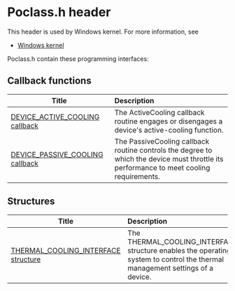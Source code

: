 # Poclass.h header


This header is used by Windows kernel. For more information, see
- [Windows kernel](../_kernel/index.md)

Poclass.h contain these programming interfaces:


## Callback functions

| Title   | Description   |
| ---- |:---- |
| [DEVICE_ACTIVE_COOLING callback](nc-poclass-device-active-cooling.md) | The ActiveCooling callback routine engages or disengages a device's active-cooling function. |
| [DEVICE_PASSIVE_COOLING callback](nc-poclass-device-passive-cooling.md) | The PassiveCooling callback routine controls the degree to which the device must throttle its performance to meet cooling requirements. |

## Structures

| Title   | Description   |
| ---- |:---- |
| [THERMAL_COOLING_INTERFACE structure](ns-poclass--thermal-cooling-interface.md) | The THERMAL_COOLING_INTERFACE structure enables the operating system to control the thermal management settings of a device. |
